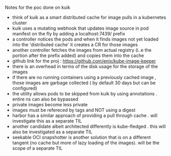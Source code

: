 Notes for the poc done on kuik

* think of kuik as a smart distributed cache for image pulls in a kubernetes cluster
* kuik uses a mutating webhook that updates image source in pod manifest on the fly by adding a localhost:7439/ prefix
* a controller notices the pods and when it finds images not yet loaded into the 'distributed cache' it creates a CR for those images
* another controller fetches the images from actual registry (i..e the portion after the prefix added) and copies them into the cache
* github link for the proj : https://github.com/enix/kube-image-keeper
* there is an overhead in terms of the disk usage for the storage of the images
* if there are no running containers  using a previously cached image , those images are garbage collected ( by default 30 days but can be configured)
* the utility allows pods to be skipped from kuik by using annotations . entire ns can also be bypassed
* private images become less private
* images must be refereced by tags and NOT using a digest
* harbor has a similar approach of providing a pull through cache . will investigate this as a separate TIL
* another candidate albeit architected differently is kube-fledged . this will also be investigated as a separate TIL
* seekable OCI snapshotter is another solution that is on a different tangent (no cache but more of lazy loading of the images). will be the scope of a separate TIL
